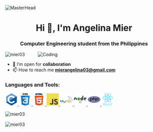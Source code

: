 ![MasterHead](https://camo.githubusercontent.com/c1d5e9bcfd8bd9c5cd549a25f15a8a72a12a0d55b81e35ed75ffe212435934eb/68747470733a2f2f7472697379612e636f6d2f6d79696d672f6368696c642f5765627369746525323044657369676e2e676966)
<h1 align="center">Hi 👋, I'm Angelina Mier</h1>
<h3 align="center">Computer Engineering student from the Philippines</h3>
<img align="right" alt="Coding" width="400" src = https://media0.giphy.com/media/v1.Y2lkPTc5MGI3NjExbnNpY3o0NXhwbDFiNmdxc2dzZXU3ZHB5OHk1bzR5aTAyaTl0bXN3cyZlcD12MV9pbnRlcm5hbF9naWZfYnlfaWQmY3Q9Zw/BferOKonYOspm28AiB/giphy.gif>

<p align="left"> <img src="https://komarev.com/ghpvc/?username=mier03&label=Profile%20views&color=0e75b6&style=flat" alt="mier03" /> </p>

- 👯 I’m open for **collaboration**
- 📫 How to reach me **mierangelina03@gmail.com**



<h3 align="left">Languages and Tools:</h3>
<p align="left"> <a href="https://www.cprogramming.com/" target="_blank" rel="noreferrer"> <img src="https://raw.githubusercontent.com/devicons/devicon/master/icons/c/c-original.svg" alt="c" width="40" height="40"/> </a> <a href="https://www.w3schools.com/css/" target="_blank" rel="noreferrer"> <img src="https://raw.githubusercontent.com/devicons/devicon/master/icons/css3/css3-original-wordmark.svg" alt="css3" width="40" height="40"/> </a> <a href="https://www.w3.org/html/" target="_blank" rel="noreferrer"> <img src="https://raw.githubusercontent.com/devicons/devicon/master/icons/html5/html5-original-wordmark.svg" alt="html5" width="40" height="40"/> </a> <a href="https://developer.mozilla.org/en-US/docs/Web/JavaScript" target="_blank" rel="noreferrer"> <img src="https://raw.githubusercontent.com/devicons/devicon/master/icons/javascript/javascript-original.svg" alt="javascript" width="40" height="40"/> </a> <a href="https://www.mysql.com/" target="_blank" rel="noreferrer"> <img src="https://raw.githubusercontent.com/devicons/devicon/master/icons/mysql/mysql-original-wordmark.svg" alt="mysql" width="40" height="40"/> </a> <a href="https://nodejs.org" target="_blank" rel="noreferrer"> <img src="https://raw.githubusercontent.com/devicons/devicon/master/icons/nodejs/nodejs-original-wordmark.svg" alt="nodejs" width="40" height="40"/> </a> <a href="https://www.php.net" target="_blank" rel="noreferrer"> <img src="https://raw.githubusercontent.com/devicons/devicon/master/icons/php/php-original.svg" alt="php" width="40" height="40"/> </a> <a href="https://reactjs.org/" target="_blank" rel="noreferrer"> <img src="https://raw.githubusercontent.com/devicons/devicon/master/icons/react/react-original-wordmark.svg" alt="react" width="40" height="40"/> </a> </p>

<p><img align="center" src="https://github-readme-stats.vercel.app/api/top-langs?username=mier03&show_icons=true&locale=en&layout=compact" alt="mier03" /></p>

<p><img align="center" src="https://github-readme-streak-stats.herokuapp.com/?user=mier03&" alt="mier03" /></p>
